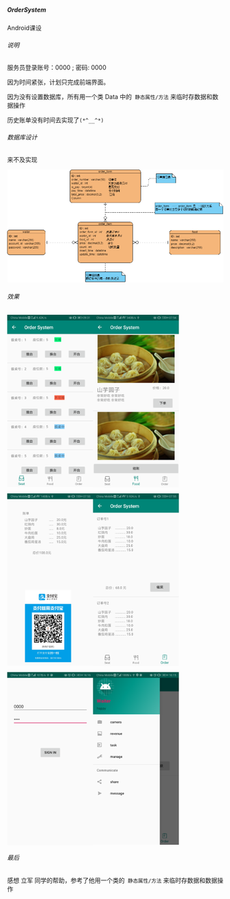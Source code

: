 ##### OrderSystem

Android课设

###### 说明

服务员登录账号：0000 ; 密码: 0000

因为时间紧张，计划只完成前端界面。

因为没有设置数据库，所有用一个类 Data 中的` 静态属性/方法` 来临时存数据和数据操作

历史账单没有时间去实现了`(*^__^*)` 

###### 数据库设计

来不及实现

![](https://raw.githubusercontent.com/zhanyeye/Figure-bed/img/img/20190614142235.png)

###### 效果

<img align="left" width="200" height="auto" src="https://raw.githubusercontent.com/zhanyeye/Figure-bed/img/img/20190621105758.png"/> <img align="center" width="200" height="auto" src="https://raw.githubusercontent.com/zhanyeye/Figure-bed/img/img/20190621105853.png"/> 

<img align="left"  width="200" height="auto" src="https://raw.githubusercontent.com/zhanyeye/Figure-bed/img/img/20190621110037.png"/><img align="center" width="200" height="auto" src="https://raw.githubusercontent.com/zhanyeye/Figure-bed/img/img/20190621105925.png"/>



<img align="left" width="200" height="auto" src="https://raw.githubusercontent.com/zhanyeye/Figure-bed/img/img/20190621110242.png"/><img align="center" width="200" height="auto" src="https://raw.githubusercontent.com/zhanyeye/Figure-bed/img/img/20190621110305.png"/>

###### 最后

感想 立军 同学的帮助，参考了他用一个类的` 静态属性/方法` 来临时存数据和数据操作